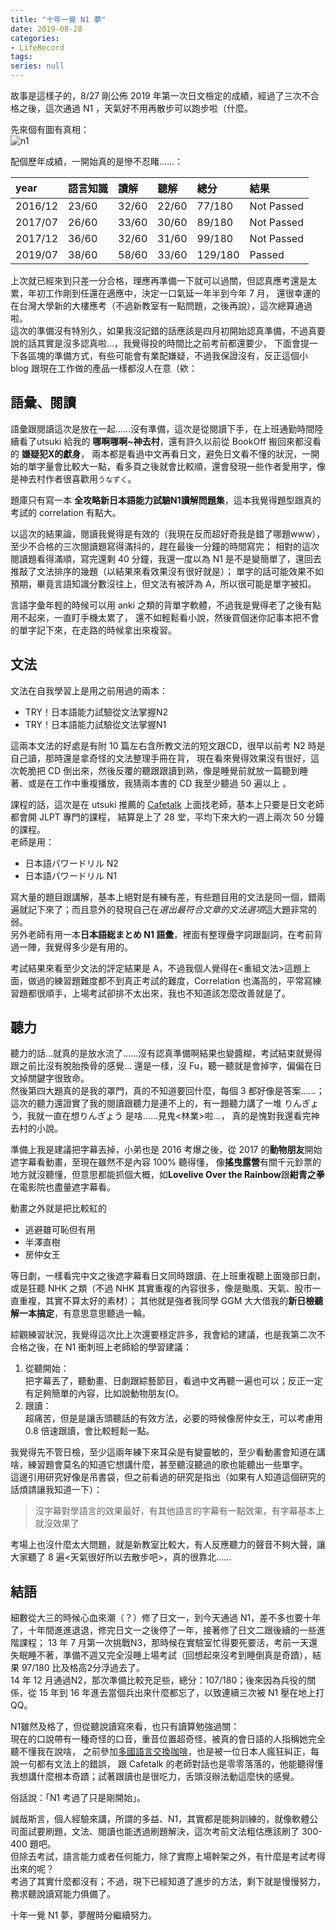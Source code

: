 ```yaml
---
title: "十年一覺 N1 夢"
date: 2019-08-28
categories:
- LifeRecord
tags:
series: null
---
```


故事是這樣子的，8/27 剛公佈 2019 年第一次日文檢定的成績，經過了三次不合格之後，這次通過 N1 ，天氣好不用再散步可以跑步啦（什麼。  

先來個有圖有真相：  
![n1](/images/blog/n1.png)
<!--more-->

配個歷年成績，一開始真的是慘不忍睹……：  

| year | 語言知識 | 讀解 | 聽解 | 總分 | 結果 |
|:-|:-|:-|:-|:-|:-|
| 2016/12 | 23/60 | 32/60 | 22/60 | 77/180    | Not Passed |
| 2017/07 | 26/60 | 33/60 | 30/60 | 89/180    | Not Passed |
| 2017/12 | 36/60 | 32/60 | 31/60 | 99/180    | Not Passed |
| 2019/07 | 38/60 | 58/60 | 33/60 | 129/180 | Passed          |

上次就已經來到只差一分合格，理應再準備一下就可以過關，但認真應考還是太累，年初工作剛到任還在適應中，決定一口氣延一年半到今年 7 月，
還很幸運的在台灣大學新的大樓應考（不過新教室有一點問題，之後再說），這次總算通過啦。  
這次的準備沒有特別久，如果我沒記錯的話應該是四月初開始認真準備，不過真要說的話其實是沒多認真啦…，我覺得投的時間比之前考前都還要少，
下面會提一下各區塊的準備方式，有些可能會有業配嫌疑，不過我保證沒有，反正這個小 blog 跟現在工作做的產品一樣都沒人在意（欸：  

## 語彙、閱讀

語彙跟閱讀這次是放在一起……沒有準備，這次是從閱讀下手，在上班通勤時間陸續看了utsuki 給我的 **哪啊哪啊~神去村**，還有許久以前從 BookOff 搬回來都沒看的 **嫌疑犯X的獻身**，
兩本都是看過中文再看日文，避免日文看不懂的狀況，一開始的單字量會比較大一點，看多頁之後就會比較順，還會發現一些作者愛用字，像是神去村作者很喜歡用`うなずく`。  

題庫只有寫一本 **全攻略新日本語能力試驗N1讀解問題集**，這本我覺得題型跟真的考試的 correlation 有點大。  

以這次的結果論，閱讀我覺得是有效的（我現在反而超好奇我是錯了哪題www），至少不合格的三次閱讀題寫得滿抖的，趕在最後一分鐘的時間寫完；
相對的這次閱讀題看得滿順，寫完還剩 40 分鐘，我還一度以為 N1 是不是變簡單了，還回去推敲了文法排序的幾題（以結果來看效果沒有很好就是）；
單字的話可能效果不如預期，畢竟言語知識分數沒往上，但文法有被評為 A，所以很可能是單字被扣。  

言語字彙年輕的時候可以用 anki 之類的背單字軟體，不過我是覺得老了之後有點用不起來，一直盯手機太累了，
還不如輕鬆看小說，然後買個迷你記事本把不會的單字記下來，在走路的時候拿出來複習。  

## 文法

文法在自我學習上是用之前用過的兩本：
* TRY！日本語能力試驗從文法掌握N2 
* TRY！日本語能力試驗從文法掌握N1

這兩本文法的好處是有附 10 篇左右含所教文法的短文跟CD，很早以前考 N2 時是自己讀，那時還是拿奇怪的文法整理手冊在背，
現在看來覺得效果沒有很好，這次乾脆把 CD 倒出來，然後反覆的聽跟跟讀到熟，像是睡覺前就放一篇聽到睡著、或是在工作中重複播放，我猜兩本書的 CD 我至少聽過 50 遍以上 。  

課程的話，這次是在 utsuki 推薦的 [Cafetalk](https://cafetalk.com/) 上面找老師，基本上只要是日文老師都會開 JLPT 專門的課程，
結算是上了 28 堂，平均下來大約一週上兩次 50 分鐘的課程。  
老師是用：
* 日本語パワードリル N2
* 日本語パワードリル N1

寫大量的題目跟講解，基本上絕對是有練有差，有些題目用的文法是同一個，錯兩遍就記下來了；而且意外的發現自己在*選出最符合文章的文法選項*這大題非常的弱。  
另外老師有用一本**日本語総まとめ N1 語彙**，裡面有整理疊字詞跟副詞，在考前背過一陣，我覺得多少是有用的。  

考試結果來看至少文法的評定結果是 A，不過我個人覺得在<重組文法>這題上面，做過的練習題難度都不到真正考試的難度，Correlation 也滿高的，平常寫練習題都很順手，上場考試卻排不太出來，我也不知道該怎麼改善就是了。  

## 聽力

聽力的話…就真的是放水流了……沒有認真準備啊結果也變醬糊，考試結束就覺得跟之前比沒有脫胎換骨的感覺…
還是一樣，沒 Fu，聽一聽就是會掉字，偏偏在日文掉關鍵字很致命。  
然後第四大題真的是我的罩門，真的不知道要回什麼，每個 3 都好像是答案……；
這次的聽力還證實了我的閱讀跟聽力是連不上的，有一題聽力講了一堆 りんぎょう，我就一直在想りんぎょう 是啥……見鬼<林業>啦…，
真的是愧對我還看完神去村的小說。  

準備上我是建議把字幕丟掉，小弟也是 2016 考爆之後，從 2017 的**動物朋友**開始遮字幕看動畫，至現在雖然不是內容 100% 聽得懂，
像**搖曳露營**有關千元鈔票的地方就沒聽懂，但意思都能抓個大概，如**Lovelive Over the Rainbow**跟**紺青之拳**在電影院也盡量遮字幕看。  

動畫之外就是把比較紅的
* 逃避雖可恥但有用
* 半澤直樹
* 房仲女王

等日劇，一樣看完中文之後遮字幕看日文同時跟讀、在上班重複聽上面幾部日劇，或是狂聽 NHK 之類（不過 NHK 其實重複的內容很多，像是颱風、天氣、股市一直重複，其實不算太好的素材）；
其他就是強者我同學 GGM 大大借我的**新日檢聽解一本搞定**，有意思意思聽過一輪。  

綜觀練習狀況，我覺得這次比上次還要穩定許多，我會給的建議，也是我第二次不合格之後，在 N1 衝刺班上老師給的學習建議：  

1. 從聽開始：  
把字幕丟了，聽動畫、日劇跟綜藝節目，看過中文再聽一遍也可以；反正一定有足夠簡單的內容，比如說動物朋友(O。
2. 跟讀：  
超痛苦，但是是讓舌頭聽話的有效方法，必要的時候像房仲女王，可以考慮用 0.8 倍速跟讀，會比較輕鬆一點。

我覺得先不管日檢，至少這兩年練下來耳朵是有變靈敏的，至少看動畫會知道在講啥，練習題會莫名的知道它想講什麼，甚至聽沒聽過的歌也能聽出一些單字。  
這邊引用研究好像是吊書袋，但之前看過的研究是指出（如果有人知道這個研究的話煩請讓我知道一下）：

> 沒字幕對學語言的效果最好，有其他語言的字幕有一點效果，有字幕基本上就沒效果了

考場上也沒什麼太大問題，就是新教室比較大，有人反應聽力的聲音不夠大聲，讓大家聽了 8 遍<天氣很好所以去散步吧>，真的很靠北……  

## 結語

細數從大三的時候心血來潮（？）修了日文一，到今天通過 N1，差不多也要十年了，十年間進進退退，修完日文一之後停了一年，接著修了日文二跟後續的一些進階課程；
13 年 7 月第一次挑戰N3，那時候在實驗室忙得要死要活，考前一天還失眠睡不著，準備不週又完全沒睡上場考試（回想起來沒考到睡倒真是奇蹟），結果 97/180 比及格高2分浮過去了。  
14 年 12 月通過N2，那次準備比較充足些，總分：107/180；後來因為兵役的關係，從 15 年到 16 年進去當個兵出來什麼都忘了，以致連續三次被 N1 壓在地上打QQ。  

N1雖然及格了，但從聽說讀寫來看，也只有讀算勉強過關：  
現在的口說帶有一種奇怪的口音，重音位置超奇怪，被真的會日語的人指稱她完全聽不懂我在說啥，
之前參加[多國語言交換咖啡](http://polyglot.tw/cafe/)，也是被一位日本人瘋狂糾正，每說一句都有文法上的錯誤，
跟 Cafetalk 的老師對話也是零零落落的，他能聽得懂我想講什麼根本奇蹟；試著跟讀也是很吃力，舌頭沒辦法動這麼快的感覺。  

俗話說：「N1 考過了只是剛開始」。  

誠哉斯言，個人經驗來講，所謂的多益、N1，其實都是能夠訓練的，就像軟體公司面試要刷題，文法、閱讀也能透過刷題解決，這次考前文法粗估應該刷了 300-400 題吧。  
但除去考試，語言能力或者任何能力，除了實際上場幹架之外，有什麼是考試考得出來的呢？  
考過了其實什麼都沒有；不過，現下已經知道了進步的方法，剩下就是慢慢努力，務求聽說讀寫能力俱備了。  

十年一覺 N1 夢，夢醒時分繼續努力。